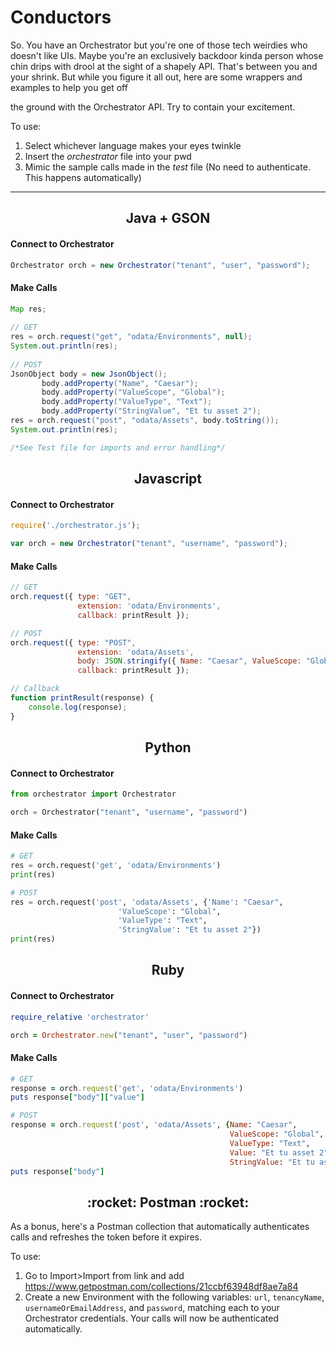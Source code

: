 
# Conductors

So. You have an Orchestrator but you're one of those tech weirdies who doesn't like UIs. Maybe you're an exclusively backdoor kinda person whose chin drips with drool at the sight of a shapely API. That's between you and your shrink. But while you figure it all out, here are some wrappers and examples to help you get off

the ground with the Orchestrator API. Try to contain your excitement.

To use:
1. Select whichever language makes your eyes twinkle
2. Insert the *orchestrator* file into your pwd
3. Mimic the sample calls made in the *test* file
(No need to authenticate. This happens automatically)
***


<h2 align="center">Java + GSON</h2>

#### Connect to Orchestrator
```java
Orchestrator orch = new Orchestrator("tenant", "user", "password");
```

#### Make Calls
```java
Map res;
			
// GET
res = orch.request("get", "odata/Environments", null);
System.out.println(res);
						
// POST
JsonObject body = new JsonObject();
	   body.addProperty("Name", "Caesar");
	   body.addProperty("ValueScope", "Global");
	   body.addProperty("ValueType", "Text");
	   body.addProperty("StringValue", "Et tu asset 2");
res = orch.request("post", "odata/Assets", body.toString());
System.out.println(res);

/*See Test file for imports and error handling*/
```


<h2 align="center">Javascript</h2>

#### Connect to Orchestrator
```javascript
require('./orchestrator.js');

var orch = new Orchestrator("tenant", "username", "password");
```

#### Make Calls
```javascript
// GET
orch.request({ type: "GET", 
               extension: 'odata/Environments',
               callback: printResult });

// POST
orch.request({ type: "POST", 
               extension: 'odata/Assets',
               body: JSON.stringify({ Name: "Caesar", ValueScope: "Global" }),
               callback: printResult });

// Callback
function printResult(response) {
	console.log(response);
}
```


<h2 align="center">Python</h2>

#### Connect to Orchestrator
```python
from orchestrator import Orchestrator

orch = Orchestrator("tenant", "username", "password")
```

#### Make Calls
```python
# GET
res = orch.request('get', 'odata/Environments')
print(res)

# POST
res = orch.request('post', 'odata/Assets', {'Name': "Caesar",
					    'ValueScope': "Global",
					    'ValueType': "Text",
  					    'StringValue': "Et tu asset 2"})
print(res)
```


<h2 align="center">Ruby</h2>

#### Connect to Orchestrator
```ruby
require_relative 'orchestrator'

orch = Orchestrator.new("tenant", "user", "password")
```

#### Make Calls
```ruby
# GET
response = orch.request('get', 'odata/Environments')
puts response["body"]["value"]

# POST
response = orch.request('post', 'odata/Assets', {Name: "Caesar",
                                                 ValueScope: "Global",
                                                 ValueType: "Text",
                                                 Value: "Et tu asset 2",
                                                 StringValue: "Et tu asset 2"})
puts response["body"]
```



<h2 align="center">:rocket: Postman :rocket:</h2>
As a bonus, here's a Postman collection that automatically authenticates calls and refreshes the token before it expires.

To use:

1. Go to Import>Import from link and add https://www.getpostman.com/collections/21ccbf63948df8ae7a84
2. Create a new Environment with the following variables: `url`, `tenancyName`, `usernameOrEmailAddress`, and `password`, matching each to your Orchestrator credentials. Your calls will now be authenticated automatically.
